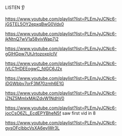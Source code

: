 LISTEN 👂

https://www.youtube.com/playlist?list=PLEmJyJCNc6-jGSTEL5OY2epxqBwG0Vdx0

https://www.youtube.com/playlist?list=PLEmJyJCNc6-jkNtnQ7wV1a58vivWap7j2

https://www.youtube.com/playlist?list=PLEmJyJCNc6-gGlHGpw7UtJrtozoxpIcIV

https://www.youtube.com/playlist?list=PLEmJyJCNc6-iVLC1HDEEogwC_fdGC6J2x

https://www.youtube.com/playlist?list=PLEmJyJCNc6-iDGWbbv7orF3M70zmh6E1G

https://www.youtube.com/playlist?list=PLEmJyJCNc6-iZNZ5MmIxMAIZdvW1NdhV0

https://www.youtube.com/playlist?list=PLEmJyJCNc6-jocCsO6ZL_EcdEPYBheN5f
saw first vid in 8

https://www.youtube.com/playlist?list=PLEmJyJCNc6-gysOFclbbcVsXA6eyIWr3L
